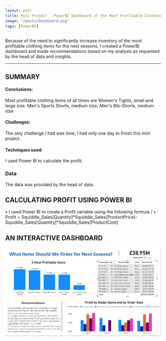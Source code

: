 ```yaml
---
layout: post
title: Mini Project - PowerBI Dashboard of the Most Profitable Clothing Items
image: "/posts/Dashboard.png"
tags: [PowerBI]
---
```


Because of the need to significantly increase inventory of the most profitable clothing items for the next seasons, I created a PowerBI dashboard and made recommendations based on my analysis as requested by the head of data and insights.

---

## SUMMARY
#### Conclusions: 
Most profitable clothing items of all times are Women's Tights, small and large size. Men's Sports Shorts, medium size, Men's Bib-Shorts, medium size
#### Challenges: 
The only challenge I had was time, I had only one day to finish this mini project.
#### Techniques used: 
I used Power BI to calculate the profit.
### Data
The data was provided by the head of data.

## CALCULATING PROFIT USING POWER BI
•	I used Power BI to create a Profit variable using the following formula /
•	Profit = Squiddle_Sales[Quantity]*Squiddle_Sales[ProductPrice]-Squiddle_Sales[Quantity]*Squiddle_Sales[ProductCost] 

## AN INTERACTIVE DASHBOARD
![dashboard](/img/posts/Dashboard.png "Dashboard") 



